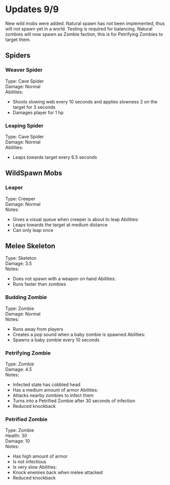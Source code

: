 # Updates 9/9
New wild mobs were added. Natural spawn has not been implemented, thus will not spawn yet in a world. Testing is required for balancing. Natural zombies will now spawn as Zombie faction, this is for Petrifying Zombies to target them. 

## Spiders
### Weaver Spider
Type: Cave Spider\
Damage: Normal\
Abilities:
* Shoots slowing web every 10 seconds and applies slowness 2 on the target for 3 seconds
* Damages player for 1 hp

### Leaping Spider
Type: Cave Spider\
Damage: Normal\
Abilities:
* Leaps towards target every 6.5 seconds

## WildSpawn Mobs
### Leaper
Type: Creeper\
Damage: Normal\
Notes:
* Gives a visual queue when creeper is about to leap
Abilities:
* Leaps towards the target at medium distance
* Can only leap once

## Melee Skeleton
Type: Skeleton\
Damage: 3.5\
Notes:
* Does not spawn with a weapon on hand
Abilities:
* Runs faster than zombies

### Budding Zombie
Type: Zombie\
Damage: Normal\
Notes:
* Runs away from players
* Creates a pop sound when a baby zombie is spawned
Abilities:
* Spawns a baby zombie every 10 seconds

### Petrifying Zombie
Type: Zombie\
Damage: 4.5\
Notes:
* Infected state has cobbled head
* Has a medium amount of armor
Abilities:
* Attacks nearby zombies to infect them
* Turns into a Petrified Zombie after 30 seconds of infection
* Reduced knockback

### Petrified Zombie
Type: Zombie\
Health: 30\
Damage: 10\
Notes:
* Has high amount of armor
* Is not infectious
* Is very slow
Abilities:
* Knock enemies back when melee attacked
* Reduced knockback
